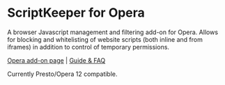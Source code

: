 ScriptKeeper for Opera
======================

A browser Javascript management and filtering add-on for Opera. Allows for blocking and whitelisting of website scripts (both inline and from iframes) in addition to control of temporary permissions.

[Opera add-on page](https://addons.opera.com/extensions/details/scriptkeeper) | [Guide & FAQ](http://my.opera.com/laurenbacall/blog/2013/04/23/scriptkeeper)

Currently Presto/Opera 12 compatible.
